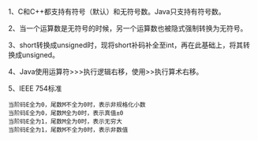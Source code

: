 1、C和C++都支持有符号（默认）和无符号数。Java只支持有符号数。

2、当一个运算数是无符号的时候，另一个运算数也被隐式强制转换为无符号。

3、short转换成unsigned时，现将short补码补全至int，再在此基础上，将其转换成unsigned。

4、Java使用运算符>>>执行逻辑右移，使用>>执行算术右移。

5、IEEE 754标准

```
当阶码E全为0，尾数M不全为0时，表示非规格化小数
当阶码E全为0，尾数M全为0时，表示真值±0
当阶码E全为1，尾数M全为0时，表示无穷大
当阶码E全为1，尾数M不全为0时，表示非数值
```

